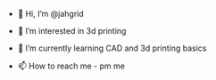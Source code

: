 - 👋 Hi, I’m @jahgrid
- 👀 I’m interested in 3d printing
- 🌱 I’m currently learning CAD and 3d printing basics

- 📫 How to reach me - pm me

<!---
jahgrid/jahgrid is a ✨ special ✨ repository because its `README.md` (this file) appears on your GitHub profile.
You can click the Preview link to take a look at your changes.
--->
